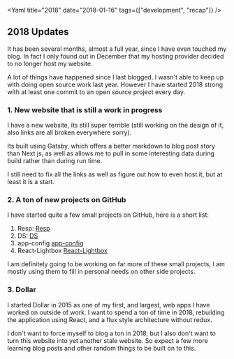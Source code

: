 <Yaml
title="2018"
date="2018-01-16"
tags={["development", "recap"]}
/>

## 2018 Updates

It has been several months, almost a full year, since I have even touched my blog. In fact I only found out in December that my hosting provider decided to no longer host my website.

A lot of things have happened since I last blogged. I wasn't able to keep up with doing open
source work last year. However I have started 2018 strong with at least one commit to an open
source project every day.

### 1. New website that is still a work in progress

I have a new website, its still super terrible (still working on the design of it, also links are all broken everywhere sorry).

Its built using Gatsby, which offers a better markdown to blog post story than Next js, as well as allows me to pull in some interesting data during build rather than during run time.

I still need to fix all the links as well as figure out how to even host it, but at least it is a start.

### 2. A ton of new projects on GitHub

I have started quite a few small projects on GitHub, here is a short list:

1. Resp: [Resp](https://github.com/hamlim/resp)
2. DS: [DS](https://github.com/hamlim/ds)
3. app-config [app-config](https://github.com/hamlim/app-config)
4. React-Lightbox [React-Lightbox](https://github.com/hamlim/React-Lightbox)

I am definitely going to be working on far more of these small projects, I am mostly using them to fill in personal needs on other side projects.

### 3. Dollar

I started Dollar in 2015 as one of my first, and largest, web apps I have worked on outside of work. I want to spend a ton of time in 2018, rebuilding the application using React, and a flux style architecture without redux.

I don't want to force myself to blog a ton in 2018, but I also don't want to turn this website into yet another stale website. So expect a few more learning blog posts and other random things to be built on to this.
